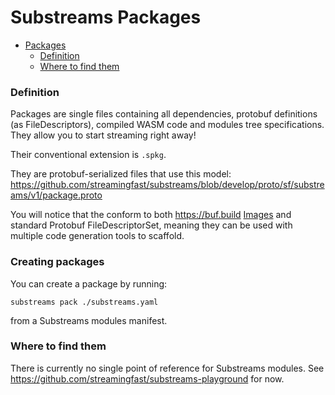 # Substreams Packages

- [Packages](#packages)
    - [Definition](#definition)
    - [Where to find them](#where-to-find-them)

### Definition

Packages are single files containing all dependencies, protobuf
definitions (as FileDescriptors), compiled WASM code and modules tree
specifications. They allow you to start streaming right away!

Their conventional extension is `.spkg`.

They are protobuf-serialized files that use this model: https://github.com/streamingfast/substreams/blob/develop/proto/sf/substreams/v1/package.proto

You will notice that the conform to both https://buf.build [Images](https://docs.buf.build/reference/images) and standard Protobuf FileDescriptorSet, meaning they can be used with multiple code generation tools to scaffold.


### Creating packages

You can create a package by running:

```
substreams pack ./substreams.yaml
```

from a Substreams modules manifest.


### Where to find them

There is currently no single point of reference for Substreams
modules. See https://github.com/streamingfast/substreams-playground
for now.
